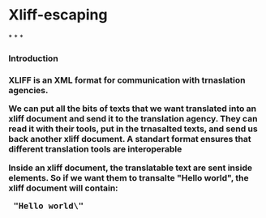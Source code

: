 <h1> Xliff-escaping </h1>
* * * 
<h3> Introduction <h3>
<p> XLIFF is an XML format for communication with trnaslation agencies.</p>
<p> We can put all the bits of texts that we want translated into an xliff document and send it to the translation agency.
They can read it with their tools, put in the trnasalted texts, and send us back another xliff document. A standart format ensures
that different translation tools are interoperable </p>
<p> Inside an xliff document, the translatable text are sent inside <source> elements. So if we want them to transalte "Hello world", the xliff document will contain: </p>
<pre></code> "<source>Hello world\</source>" </code></pre>

